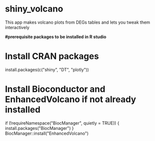 # shiny_volcano
This app makes volcano plots from DEGs tables and lets you tweak them interactively

**#prerequisite packages to be installed in R studio**

# Install CRAN packages
install.packages(c("shiny", "DT", "plotly"))

# Install Bioconductor and EnhancedVolcano if not already installed
if (!requireNamespace("BiocManager", quietly = TRUE)) {
  install.packages("BiocManager")
}
BiocManager::install("EnhancedVolcano")
